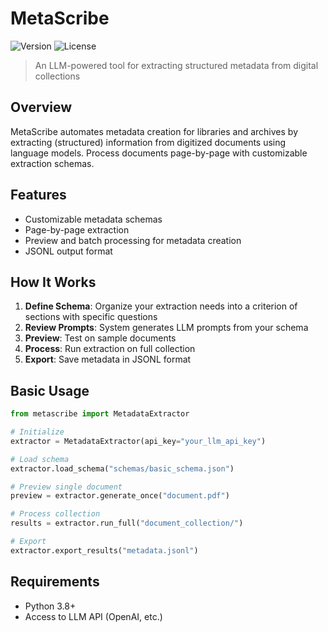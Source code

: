 # MetaScribe

![Version](https://img.shields.io/badge/version-0.1.0-blue.svg)
![License](https://img.shields.io/badge/license-MIT-green.svg)

> An LLM-powered tool for extracting structured metadata from digital collections

## Overview

MetaScribe automates metadata creation for libraries and archives by extracting (structured) information from digitized documents using language models. Process documents page-by-page with customizable extraction schemas.

## Features

- Customizable metadata schemas
- Page-by-page extraction
- Preview and batch processing for metadata creation
- JSONL output format

## How It Works

1. **Define Schema**: Organize your extraction needs into a criterion of sections with specific questions
2. **Review Prompts**: System generates LLM prompts from your schema
3. **Preview**: Test on sample documents
4. **Process**: Run extraction on full collection
5. **Export**: Save metadata in JSONL format

## Basic Usage

```python
from metascribe import MetadataExtractor

# Initialize
extractor = MetadataExtractor(api_key="your_llm_api_key")

# Load schema
extractor.load_schema("schemas/basic_schema.json")

# Preview single document
preview = extractor.generate_once("document.pdf")

# Process collection
results = extractor.run_full("document_collection/")

# Export
extractor.export_results("metadata.jsonl")
```

## Requirements

- Python 3.8+
- Access to LLM API (OpenAI, etc.)
